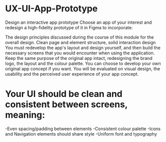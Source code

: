 # UX-UI-App-Prototype
Design an interactive app prototype 
Choose an app of your interest and redesign a high-fidelity prototype of it in Figma to incorporate: 

The design principles discussed during the course of this module for the overall design.
Clean page and element structure,  solid interaction design
You must redevelop the app's layout and design yourself, and then build the necessary screens that you would encounter when using the application. Keep the same purpose of the original app intact, redesigning the brand logo, the layout and the colour palette. You can choose to develop your own original app concept if you want.
 You will be evaluated on visual design, the usability and the perceived user experience of your app concept.

# Your UI should be clean and consistent between screens, meaning:

-Even spacing/padding between elements
-Consistent colour palette
-Icons and Navigation elements should share style
-Uniform font and typography
